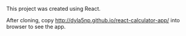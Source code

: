 This project was created using React.

After cloning, copy http://dyla5np.github.io/react-calculator-app/ into browser to see the app.
